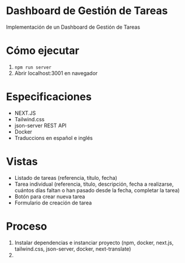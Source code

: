 # Dashboard de Gestión de Tareas
Implementación de un Dashboard de Gestión de Tareas

# Cómo ejecutar

1. `npm run server`
2. Abrir localhost:3001 en navegador

# Especificaciones 

- NEXT.JS
- Tailwind.css
- json-server REST API
- Docker
- Traduccions en español e inglés

# Vistas

- Listado de tareas (referencia, título, fecha)
- Tarea individual (referencia, título, descripción, fecha a realizarse, cuántos días faltan o han pasado desde la fecha, completar la tarea)
- Botón para crear nueva tarea
- Formulario de creación de tarea

# Proceso

1. Instalar dependencias e instanciar proyecto (npm, docker, next.js, tailwind.css, json-server, docker, next-translate)
2. 
